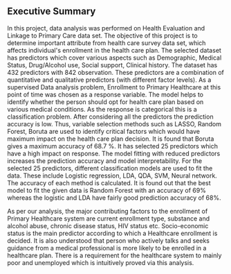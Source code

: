 ## Executive Summary

In this project, data analysis was performed on Health Evaluation and Linkage to Primary Care data set. The objective of this project is to determine important attribute from health care survey data set, which affects individual's enrollment in the health care plan. The selected dataset has predictors which cover various aspects such as Demographic, Medical Status, Drug/Alcohol use, Social support, Clinical history. The dataset has 432 predictors with 842 observation. These predictors are a combination of quantitative and qualitative predictors (with different factor levels). As a supervised Data analysis problem, Enrollment to Primary Healthcare at this point of time was chosen as a response variable. The model helps to identify whether the person should opt for health care plan based on various medical conditions. As the response is categorical this is a classification problem. After considering all the predictors the prediction accuracy is low. Thus, variable selection methods such as LASSO, Random Forest, Boruta are used to identify critical factors which would have maximum impact on the health care plan decision. It is found that Boruta gives a maximum accuracy of 68.7 %. It has selected 25 predictors which have a high impact on response. The model fitting with reduced predictors increases the prediction accuracy and model interpretability. For the selected 25 predictors, different classification models are used to fit the data. These include Logistic regression, LDA, QDA, SVM, Neural network. The accuracy of each method is calculated. It is found out that the best model to fit the given data is Random Forest with an accuracy of 69% whereas the logistic and LDA have fairly good prediction accuracy of 68%.

As per our analysis, the major contributing factors to the enrollment of Primary Healthcare system are current enrollment type, substance and alcohol abuse, chronic disease status, HIV status etc. Socio-economic status is the main predictor according to which a Healthcare enrollment is decided. It is also understood that person who actively talks and seeks guidance from a medical professional is more likely to be enrolled in a healthcare plan. There is a requirement for the healthcare system to mainly poor and unemployed which is intuitively proved via this analysis.
